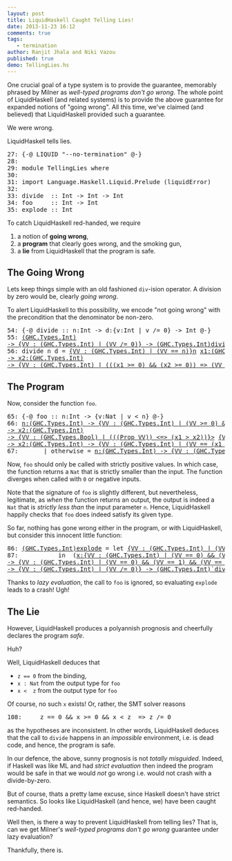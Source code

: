 ```yaml
---
layout: post
title: LiquidHaskell Caught Telling Lies!
date: 2013-11-23 16:12
comments: true
tags:
   - termination
author: Ranjit Jhala and Niki Vazou 
published: true
demo: TellingLies.hs
---
```


One crucial goal of a type system is to provide the guarantee, 
memorably phrased by Milner as *well-typed programs don't go wrong*. 
The whole point of LiquidHaskell (and related systems) is to provide
the above guarantee for expanded notions of "going wrong". 
All this time, we've claimed (and believed) that LiquidHaskell 
provided such a guarantee.

We were wrong. 

LiquidHaskell tells lies.

<!-- more -->


<pre><span class=hs-linenum>27: </span><span class='hs-keyword'>{-@</span> <span class='hs-conid'>LIQUID</span> <span class='hs-str'>"--no-termination"</span> <span class='hs-keyword'>@-}</span>
<span class=hs-linenum>28: </span>
<span class=hs-linenum>29: </span><span class='hs-keyword'>module</span> <span class='hs-conid'>TellingLies</span> <span class='hs-keyword'>where</span>
<span class=hs-linenum>30: </span>
<span class=hs-linenum>31: </span><span class='hs-keyword'>import</span> <span class='hs-conid'>Language</span><span class='hs-varop'>.</span><span class='hs-conid'>Haskell</span><span class='hs-varop'>.</span><span class='hs-conid'>Liquid</span><span class='hs-varop'>.</span><span class='hs-conid'>Prelude</span> <span class='hs-layout'>(</span><span class='hs-varid'>liquidError</span><span class='hs-layout'>)</span>
<span class=hs-linenum>32: </span>
<span class=hs-linenum>33: </span><span class='hs-definition'>divide</span>  <span class='hs-keyglyph'>::</span> <span class='hs-conid'>Int</span> <span class='hs-keyglyph'>-&gt;</span> <span class='hs-conid'>Int</span> <span class='hs-keyglyph'>-&gt;</span> <span class='hs-conid'>Int</span>
<span class=hs-linenum>34: </span><span class='hs-definition'>foo</span>     <span class='hs-keyglyph'>::</span> <span class='hs-conid'>Int</span> <span class='hs-keyglyph'>-&gt;</span> <span class='hs-conid'>Int</span>
<span class=hs-linenum>35: </span><span class='hs-definition'>explode</span> <span class='hs-keyglyph'>::</span> <span class='hs-conid'>Int</span>
</pre>

To catch LiquidHaskell red-handed, we require

1. a notion of **going wrong**,
2. a **program** that clearly goes wrong, and the smoking gun,
3. a **lie** from LiquidHaskell that the program is safe.

The Going Wrong
---------------

Lets keep things simple with an old fashioned `div`-ision operator.
A division by zero would be, clearly *going wrong*.

To alert LiquidHaskell to this possibility, we encode "not going wrong"
with the precondition that the denominator be  non-zero.


<pre><span class=hs-linenum>54: </span><span class='hs-keyword'>{-@</span> <span class='hs-varid'>divide</span> <span class='hs-keyglyph'>::</span> <span class='hs-varid'>n</span><span class='hs-conop'>:</span><span class='hs-conid'>Int</span> <span class='hs-keyglyph'>-&gt;</span> <span class='hs-varid'>d</span><span class='hs-conop'>:</span><span class='hs-keyword'>{v:</span><span class='hs-conid'>Int</span> <span class='hs-keyword'>| v /= 0}</span> <span class='hs-keyglyph'>-&gt;</span> <span class='hs-conid'>Int</span> <span class='hs-keyword'>@-}</span>
<span class=hs-linenum>55: </span><a class=annot href="#"><span class=annottext>(GHC.Types.Int)
-&gt; {VV : (GHC.Types.Int) | (VV /= 0)} -&gt; (GHC.Types.Int)</span><span class='hs-definition'>divide</span></a> <a class=annot href="#"><span class=annottext>(GHC.Types.Int)</span><span class='hs-varid'>n</span></a> <span class='hs-num'>0</span> <span class='hs-keyglyph'>=</span> <a class=annot href="#"><span class=annottext>{VV : [(GHC.Types.Char)] | false} -&gt; {VV : (GHC.Types.Int) | false}</span><span class='hs-varid'>liquidError</span></a> <a class=annot href="#"><span class=annottext>{VV : [(GHC.Types.Char)] | ((len VV) &gt;= 0) &amp;&amp; ((sumLens VV) &gt;= 0)}</span><span class='hs-str'>"no you didn't!"</span></a>
<span class=hs-linenum>56: </span><span class='hs-definition'>divide</span> <span class='hs-varid'>n</span> <span class='hs-varid'>d</span> <span class='hs-keyglyph'>=</span> <a class=annot href="#"><span class=annottext>{VV : (GHC.Types.Int) | (VV == n)}</span><span class='hs-varid'>n</span></a> <a class=annot href="#"><span class=annottext>x1:(GHC.Types.Int)
-&gt; x2:(GHC.Types.Int)
-&gt; {VV : (GHC.Types.Int) | (((x1 &gt;= 0) &amp;&amp; (x2 &gt;= 0)) =&gt; (VV &gt;= 0)) &amp;&amp; (((x1 &gt;= 0) &amp;&amp; (x2 &gt;= 1)) =&gt; (VV &lt;= x1)) &amp;&amp; (VV == (x1 / x2))}</span><span class='hs-varop'>`div`</span></a> <a class=annot href="#"><span class=annottext>{VV : (GHC.Types.Int) | (VV /= 0)}</span><span class='hs-varid'>d</span></a>
</pre>

The Program 
-----------

Now, consider the function `foo`.


<pre><span class=hs-linenum>65: </span><span class='hs-keyword'>{-@</span> <span class='hs-varid'>foo</span> <span class='hs-keyglyph'>::</span> <span class='hs-varid'>n</span><span class='hs-conop'>:</span><span class='hs-conid'>Int</span> <span class='hs-keyglyph'>-&gt;</span> <span class='hs-keyword'>{v:</span><span class='hs-conid'>Nat</span> <span class='hs-keyword'>| v &lt; n}</span> <span class='hs-keyword'>@-}</span>
<span class=hs-linenum>66: </span><a class=annot href="#"><span class=annottext>n:(GHC.Types.Int) -&gt; {VV : (GHC.Types.Int) | (VV &gt;= 0) &amp;&amp; (VV &lt; n)}</span><span class='hs-definition'>foo</span></a> <a class=annot href="#"><span class=annottext>(GHC.Types.Int)</span><span class='hs-varid'>n</span></a> <span class='hs-keyglyph'>|</span> <a class=annot href="#"><span class=annottext>{VV : (GHC.Types.Int) | (VV == n)}</span><span class='hs-varid'>n</span></a> <a class=annot href="#"><span class=annottext>x1:(GHC.Types.Int)
-&gt; x2:(GHC.Types.Int)
-&gt; {VV : (GHC.Types.Bool) | (((Prop VV)) &lt;=&gt; (x1 &gt; x2))}</span><span class='hs-varop'>&gt;</span></a> <a class=annot href="#"><span class=annottext>{VV : (GHC.Types.Int) | (VV == (0  :  int))}</span><span class='hs-num'>0</span></a>     <span class='hs-keyglyph'>=</span> <a class=annot href="#"><span class=annottext>{VV : (GHC.Types.Int) | (VV == n)}</span><span class='hs-varid'>n</span></a> <a class=annot href="#"><span class=annottext>x1:(GHC.Types.Int)
-&gt; x2:(GHC.Types.Int) -&gt; {VV : (GHC.Types.Int) | (VV == (x1 - x2))}</span><span class='hs-comment'>-</span></a> <a class=annot href="#"><span class=annottext>{VV : (GHC.Types.Int) | (VV == (1  :  int))}</span><span class='hs-num'>1</span></a>
<span class=hs-linenum>67: </span>      <span class='hs-keyglyph'>|</span> <span class='hs-varid'>otherwise</span> <span class='hs-keyglyph'>=</span> <a class=annot href="#"><span class=annottext>n:(GHC.Types.Int) -&gt; {VV : (GHC.Types.Int) | (VV &gt;= 0) &amp;&amp; (VV &lt; n)}</span><span class='hs-varid'>foo</span></a> <a class=annot href="#"><span class=annottext>{VV : (GHC.Types.Int) | (VV == n)}</span><span class='hs-varid'>n</span></a>
</pre>

Now, `foo` should only be called with strictly positive values. 
In which case, the function returns a `Nat` that is strictly 
smaller than the input. 
The function diverges when called with `0` or negative inputs. 

Note that the signature of `foo` is slightly different, but 
nevertheless, legitimate, as *when* the function returns an 
output, the output is indeed a `Nat` that is *strictly less than* 
the input parameter `n`. Hence, LiquidHaskell happily checks 
that `foo` does indeed satisfy its given type.

So far, nothing has gone wrong either in the program, or 
with LiquidHaskell, but consider this innocent little 
function:


<pre><span class=hs-linenum>86: </span><a class=annot href="#"><span class=annottext>(GHC.Types.Int)</span><span class='hs-definition'>explode</span></a> <span class='hs-keyglyph'>=</span> <span class='hs-keyword'>let</span> <a class=annot href="#"><span class=annottext>{VV : (GHC.Types.Int) | (VV == (0  :  int))}</span><span class='hs-varid'>z</span></a> <span class='hs-keyglyph'>=</span> <a class=annot href="#"><span class=annottext>{VV : (GHC.Types.Int) | (VV == (0  :  int))}</span><span class='hs-num'>0</span></a>
<span class=hs-linenum>87: </span>          <span class='hs-keyword'>in</span>  <span class='hs-layout'>(</span><a class=annot href="#"><span class=annottext>x:{VV : (GHC.Types.Int) | (VV == 0) &amp;&amp; (VV == 1) &amp;&amp; (VV == TellingLies.explode) &amp;&amp; (VV == z) &amp;&amp; (VV &gt; 0) &amp;&amp; (VV &gt; TellingLies.explode) &amp;&amp; (VV &gt; z) &amp;&amp; (VV &lt; 0) &amp;&amp; (VV &lt; TellingLies.explode) &amp;&amp; (VV &lt; z)}
-&gt; {VV : (GHC.Types.Int) | (VV == 0) &amp;&amp; (VV == 1) &amp;&amp; (VV == TellingLies.explode) &amp;&amp; (VV == x) &amp;&amp; (VV == z) &amp;&amp; (VV &gt; 0) &amp;&amp; (VV &gt; TellingLies.explode) &amp;&amp; (VV &gt; x) &amp;&amp; (VV &gt; z) &amp;&amp; (VV &lt; 0) &amp;&amp; (VV &lt; TellingLies.explode) &amp;&amp; (VV &lt; x) &amp;&amp; (VV &lt; z)}</span><span class='hs-keyglyph'>\</span></a><a class=annot href="#"><span class=annottext>{VV : (GHC.Types.Int) | (VV == 0) &amp;&amp; (VV == 1) &amp;&amp; (VV == TellingLies.explode) &amp;&amp; (VV == z) &amp;&amp; (VV &gt; 0) &amp;&amp; (VV &gt; TellingLies.explode) &amp;&amp; (VV &gt; z) &amp;&amp; (VV &lt; 0) &amp;&amp; (VV &lt; TellingLies.explode) &amp;&amp; (VV &lt; z)}</span><span class='hs-varid'>x</span></a> <span class='hs-keyglyph'>-&gt;</span> <span class='hs-layout'>(</span><a class=annot href="#"><span class=annottext>{VV : (GHC.Types.Int) | (VV == (2013  :  int))}</span><span class='hs-num'>2013</span></a> <a class=annot href="#"><span class=annottext>(GHC.Types.Int)
-&gt; {VV : (GHC.Types.Int) | (VV /= 0)} -&gt; (GHC.Types.Int)</span><span class='hs-varop'>`divide`</span></a> <a class=annot href="#"><span class=annottext>{VV : (GHC.Types.Int) | (VV == z) &amp;&amp; (VV == (0  :  int))}</span><span class='hs-varid'>z</span></a><span class='hs-layout'>)</span><span class='hs-layout'>)</span> <span class='hs-layout'>(</span><a class=annot href="#"><span class=annottext>n:(GHC.Types.Int) -&gt; {VV : (GHC.Types.Int) | (VV &gt;= 0) &amp;&amp; (VV &lt; n)}</span><span class='hs-varid'>foo</span></a> <a class=annot href="#"><span class=annottext>{VV : (GHC.Types.Int) | (VV == z) &amp;&amp; (VV == (0  :  int))}</span><span class='hs-varid'>z</span></a><span class='hs-layout'>)</span>
</pre>

Thanks to *lazy evaluation*, the call to `foo` is ignored, so evaluating `explode` leads to a crash! Ugh!

The Lie
-------

However, LiquidHaskell produces a polyannish prognosis and 
cheerfully declares the program *safe*. 

Huh?

Well, LiquidHaskell deduces that

* `z == 0`  from the binding,
* `x : Nat` from the output type for `foo`
* `x <  z`  from the output type for `foo`

 Of course, no such `x` exists! Or, rather, the SMT solver reasons
<pre><span class=hs-linenum>108: </span>    <span class='hs-varid'>z</span> <span class='hs-varop'>==</span> <span class='hs-num'>0</span> <span class='hs-varop'>&amp;&amp;</span> <span class='hs-varid'>x</span> <span class='hs-varop'>&gt;=</span> <span class='hs-num'>0</span> <span class='hs-varop'>&amp;&amp;</span> <span class='hs-varid'>x</span> <span class='hs-varop'>&lt;</span> <span class='hs-varid'>z</span>  <span class='hs-keyglyph'>=&gt;</span> <span class='hs-varid'>z</span> <span class='hs-varop'>/=</span> <span class='hs-num'>0</span>
</pre>

as the hypotheses are inconsistent. In other words, LiquidHaskell 
deduces that the call to `divide` happens in an *impossible* environment,
i.e. is dead code, and hence, the program is safe.

In our defence, the above, sunny prognosis is not *totally misguided*. 
Indeed, if Haskell was like ML and had *strict evaluation* then 
indeed the program would be safe in that we would *not* go wrong 
i.e. would not crash with a divide-by-zero.  

But of course, thats a pretty lame excuse, since Haskell doesn't have 
strict semantics. So looks like LiquidHaskell (and hence, we) 
have been caught red-handed.

Well then, is there a way to prevent LiquidHaskell from telling lies?
That is, can we get Milner's *well-typed programs don't go wrong* 
guarantee under lazy evaluation? 

Thankfully, there is.
